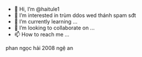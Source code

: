 - 👋 Hi, I’m @haitule1
- 👀 I’m interested in 
trùm ddos wed
thánh spam sđt
- 🌱 I’m currently learning ...
- 💞️ I’m looking to collaborate on ...
- 📫 How to reach me ...

<!---
haitule1/haitule1 is a ✨ special ✨ repository because its `README.md` (this file) appears on your GitHub profile.
You can click the Preview link to take a look at your changes.
--->
phan ngọc hải
2008
ngệ an
